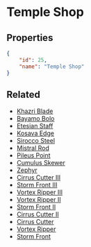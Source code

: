 # Temple Shop

<no description available>

## Properties

```json
{
    "id": 25,
    "name": "Temple Shop"
}
```

## Related

- [Khazri Blade](../items/814-khazri-blade.md)
- [Bayamo Bolo](../items/816-bayamo-bolo.md)
- [Etesian Staff](../items/815-etesian-staff.md)
- [Kosava Edge](../items/813-kosava-edge.md)
- [Sirocco Steel](../items/811-sirocco-steel.md)
- [Mistral Rod](../items/812-mistral-rod.md)
- [Pileus Point](../items/802-pileus-point.md)
- [Cumulus Skewer](../items/800-cumulus-skewer.md)
- [Zephyr](../items/801-zephyr.md)
- [Cirrus Cutter III](../items/810-cirrus-cutter-iii.md)
- [Storm Front III](../items/808-storm-front-iii.md)
- [Vortex Ripper III](../items/809-vortex-ripper-iii.md)
- [Vortex Ripper II](../items/807-vortex-ripper-ii.md)
- [Storm Front II](../items/805-storm-front-ii.md)
- [Cirrus Cutter II](../items/806-cirrus-cutter-ii.md)
- [Cirrus Cutter](../items/803-cirrus-cutter.md)
- [Vortex Ripper](../items/804-vortex-ripper.md)
- [Storm Front](../items/799-storm-front.md)

